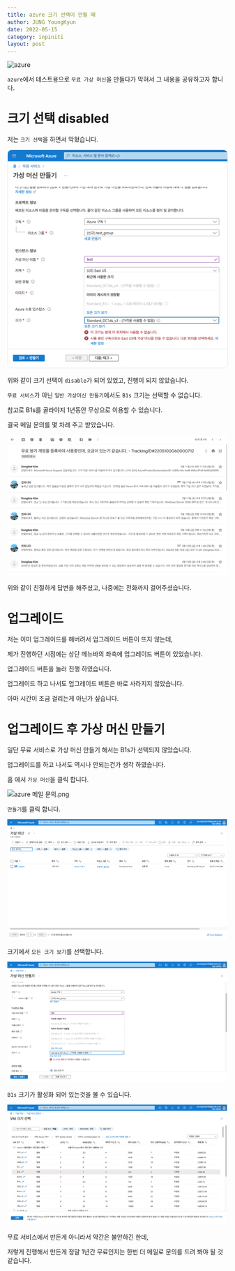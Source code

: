 ```yaml
---
title: azure 크기 선택이 안될 때
author: JUNG YoungKyun
date: 2022-05-15
category: inpiniti
layout: post
---
```


![azure](https://img.shields.io/badge/azure-2022.05.15-red.svg)

`azure`에서 테스트용으로 `무료 가상 머신`을 만들다가 막혀서 그 내용을 공유하고자 합니다.

# 크기 선택 disabled

저는 `크기 선택`을 하면서 막혔습니다.

<img src="../images/azure%20크기%20선택%20안됨.png" alt="azure 크기 선택 안됨" style="border-radius: 10px; border: 1px solid #eaeaea;"/>

위와 같이 크기 선택이 `disable`가 되어 있었고, 진행이 되지 않았습니다.

`무료 서비스`가 아닌 `일반 가상머신 만들기`에서도 `B1s` 크기는 선택할 수 없습니다.

참고로 B1s를 골라야지 1년동안 무상으로 이용할 수 있습니다.

결국 메일 문의를 몇 차례 주고 받았습니다.

![azure 메일 문의.png](../images/azure%20메일%20문의.png)

위와 같이 친절하게 답변을 해주셨고, 나중에는 전화까지 걸어주셨습니다.

# 업그레이드

저는 이미 업그레이드를 해버려서 업그레이드 버튼이 뜨지 않는데,

제가 진행하던 시점에는 상단 메뉴바의 좌측에 업그레이드 버튼이 있었습니다.

업그레이드 버튼을 눌러 진행 하였습니다.

업그레이드 하고 나서도 업그레이드 버튼은 바로 사라지지 않았습니다.

아마 시간이 조금 걸리는게 아닌가 싶습니다.

# 업그레이드 후 가상 머신 만들기

일단 무료 서비스로 가상 머신 만들기 해서는 B1s가 선택되지 않았습니다.

업그레이드를 하고 나서도 역시나 안되는건가 생각 하였습니다.

홈 에서 `가상 머신`을 클릭 합니다.

![azure 메일 문의.png](../images/azure%20홈.png)

`만들기`를 클릭 합니다.

![azure 메일 문의.png](../images/azure%20가상%20머신.png)

크기에서 `모든 크기 보기`를 선택합니다.

![azure 메일 문의.png](../images/azure%20크기%20선택.png)

`B1s` 크기가 활성화 되어 있는것을 볼 수 있습니다.

![azure 메일 문의.png](../images/azure%20%20B1s%20선택.png)

무료 서비스에서 만든게 아니라서 약간은 불안하긴 한데,

저렇게 진행해서 만든게 정말 1년간 무료인지는 한번 더 메일로 문의를 드려 봐야 될 것 같습니다.